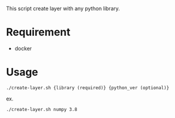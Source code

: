 This script create layer with any python library.

# Requirement

- docker

# Usage

```
./create-layer.sh {library (required)} {python_ver (optional)}
```

ex.

`./create-layer.sh numpy 3.8`
